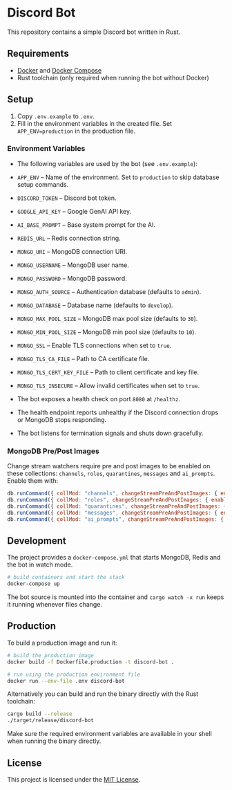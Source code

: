 # Discord Bot

This repository contains a simple Discord bot written in Rust.

## Requirements

- [Docker](https://www.docker.com/) and [Docker Compose](https://docs.docker.com/compose/)
- Rust toolchain (only required when running the bot without Docker)

## Setup

1. Copy `.env.example` to `.env`.
2. Fill in the environment variables in the created file. Set `APP_ENV=production` in the production file.

### Environment Variables

- The following variables are used by the bot (see `.env.example`):

- `APP_ENV` – Name of the environment. Set to `production` to skip database setup commands.
- `DISCORD_TOKEN` – Discord bot token.
- `GOOGLE_API_KEY` – Google GenAI API key.
- `AI_BASE_PROMPT` – Base system prompt for the AI.
- `REDIS_URL` – Redis connection string.
- `MONGO_URI` – MongoDB connection URI.
- `MONGO_USERNAME` – MongoDB user name.
- `MONGO_PASSWORD` – MongoDB password.
- `MONGO_AUTH_SOURCE` – Authentication database (defaults to `admin`).
- `MONGO_DATABASE` – Database name (defaults to `develop`).
- `MONGO_MAX_POOL_SIZE` – MongoDB max pool size (defaults to `30`).
- `MONGO_MIN_POOL_SIZE` – MongoDB min pool size (defaults to `10`).
- `MONGO_SSL` – Enable TLS connections when set to `true`.
- `MONGO_TLS_CA_FILE` – Path to CA certificate file.
- `MONGO_TLS_CERT_KEY_FILE` – Path to client certificate and key file.
- `MONGO_TLS_INSECURE` – Allow invalid certificates when set to `true`.
- The bot exposes a health check on port `8080` at `/healthz`.
- The health endpoint reports unhealthy if the Discord connection drops or
  MongoDB stops responding.
- The bot listens for termination signals and shuts down gracefully.

### MongoDB Pre/Post Images

Change stream watchers require pre and post images to be enabled on these
collections: `channels`, `roles`, `quarantines`, `messages` and
`ai_prompts`. Enable them with:

```javascript
db.runCommand({ collMod: "channels", changeStreamPreAndPostImages: { enabled: true } })
db.runCommand({ collMod: "roles", changeStreamPreAndPostImages: { enabled: true } })
db.runCommand({ collMod: "quarantines", changeStreamPreAndPostImages: { enabled: true } })
db.runCommand({ collMod: "messages", changeStreamPreAndPostImages: { enabled: true } })
db.runCommand({ collMod: "ai_prompts", changeStreamPreAndPostImages: { enabled: true } })
```

## Development

The project provides a `docker-compose.yml` that starts MongoDB, Redis and the bot in watch mode.

```bash
# build containers and start the stack
docker-compose up
```

The bot source is mounted into the container and `cargo watch -x run` keeps it running whenever files change.

## Production

To build a production image and run it:

```bash
# build the production image
docker build -f Dockerfile.production -t discord-bot .

# run using the production environment file
docker run --env-file .env discord-bot
```

Alternatively you can build and run the binary directly with the Rust toolchain:

```bash
cargo build --release
./target/release/discord-bot
```

Make sure the required environment variables are available in your shell when running the binary directly.

## License

This project is licensed under the [MIT License](LICENSE).